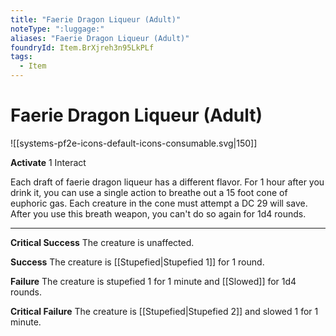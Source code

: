 ```yaml
---
title: "Faerie Dragon Liqueur (Adult)"
noteType: ":luggage:"
aliases: "Faerie Dragon Liqueur (Adult)"
foundryId: Item.BrXjreh3n95LkPLf
tags:
  - Item
---
```


# Faerie Dragon Liqueur (Adult)
![[systems-pf2e-icons-default-icons-consumable.svg|150]]

**Activate** 1 Interact

Each draft of faerie dragon liqueur has a different flavor. For 1 hour after you drink it, you can use a single action to breathe out a 15 foot cone of euphoric gas. Each creature in the cone must attempt a DC 29 will save. After you use this breath weapon, you can't do so again for 1d4 rounds.

* * *

**Critical Success** The creature is unaffected.

**Success** The creature is [[Stupefied|Stupefied 1]] for 1 round.

**Failure** The creature is stupefied 1 for 1 minute and [[Slowed]] for 1d4 rounds.

**Critical Failure** The creature is [[Stupefied|Stupefied 2]] and slowed 1 for 1 minute.

